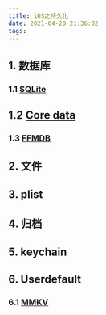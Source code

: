 ```yaml
---
title: iOS之持久化
date: 2021-04-20 21:36:02
tags:  
---
```

## 1. 数据库

### 1.1 [SQLite](https://www.w3cschool.cn/sqlite/sqlite-tutorial.html)

## 1.2 [Core data](https://developer.aliyun.com/article/117778)

### 1.3 [FFMDB](https://github.com/ccgus/fmdb)

## 2. 文件

## 3. plist

## 4. 归档

## 5. keychain

## 6. Userdefault

### 6.1 [MMKV](https://github.com/Tencent/MMKV/blob/master/README_CN.md)
